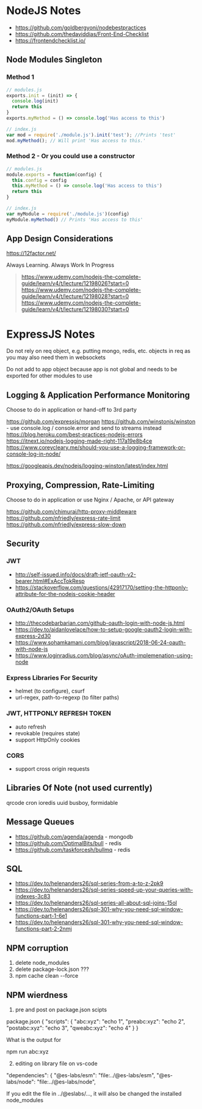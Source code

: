 # NodeJS Notes

- https://github.com/goldbergyoni/nodebestpractices
- https://github.com/thedaviddias/Front-End-Checklist
- https://frontendchecklist.io/

## Node Modules Singleton

### Method 1

```js
// modules.js
exports.init = (init) => {
  console.log(init)
  return this
}
exports.myMethod = () => console.log('Has access to this')
```

```js
// index.js
var mod = require('./module.js').init('test'); //Prints 'test'
mod.myMethod(); // Will print 'Has access to this.'
```

### Method 2 - Or you could use a constructor

```js
// modules.js
module.exports = function(config) {
  this.config = config
  this.myMethod = () => console.log('Has access to this')
  return this
}
```

```js
// index.js
var myModule = require('./module.js')(config)
myModule.myMethod() // Prints 'Has access to this'
```

## App Design Considerations

https://12factor.net/


Always Learning. Always Work In Progress

> https://www.udemy.com/nodejs-the-complete-guide/learn/v4/t/lecture/12198026?start=0
> https://www.udemy.com/nodejs-the-complete-guide/learn/v4/t/lecture/12198028?start=0
> https://www.udemy.com/nodejs-the-complete-guide/learn/v4/t/lecture/12198030?start=0


# ExpressJS Notes

Do not rely on req object, e.g. putting mongo, redis, etc. objects in req as you may also need them in websockets

Do not add to app object because app is not global and needs to be exported for other modules to use


## Logging & Application Performance Monitoring

Choose to do in application or hand-off to 3rd party

https://github.com/expressjs/morgan
https://github.com/winstonjs/winston - use console.log / console.error and send to streams instead
https://blog.heroku.com/best-practices-nodejs-errors
https://itnext.io/nodejs-logging-made-right-117a19e8b4ce
https://www.coreycleary.me/should-you-use-a-logging-framework-or-console-log-in-node/

https://googleapis.dev/nodejs/logging-winston/latest/index.html


## Proxying, Compression, Rate-Limiting

Choose to do in application or use Nginx / Apache, or API gateway

https://github.com/chimurai/http-proxy-middleware
https://github.com/nfriedly/express-rate-limit
https://github.com/nfriedly/express-slow-down

## Security

### JWT
- http://self-issued.info/docs/draft-ietf-oauth-v2-bearer.html#ExAccTokResp
- https://stackoverflow.com/questions/42917170/setting-the-httponly-attribute-for-the-nodejs-cookie-header

### OAuth2/OAuth Setups
- http://thecodebarbarian.com/github-oauth-login-with-node-js.html
- https://dev.to/aidanlovelace/how-to-setup-google-oauth2-login-with-express-2d30
- https://www.sohamkamani.com/blog/javascript/2018-06-24-oauth-with-node-js
- https://www.loginradius.com/blog/async/oAuth-implemenation-using-node

### Express Libraries For Security
- helmet (to configure), csurf
- url-regex, path-to-regexp (to filter paths)

### JWT, HTTPONLY REFRESH TOKEN
- auto refresh
- revokable (requires state)
- support HttpOnly cookies

### CORS
- support cross origin requests


## Libraries Of Note (not used currently)

qrcode
cron
ioredis
uuid
busboy, formidable

## Message Queues
- https://github.com/agenda/agenda - mongodb
- https://github.com/OptimalBits/bull - redis
- https://github.com/taskforcesh/bullmq - redis


## SQL
- https://dev.to/helenanders26/sql-series-from-a-to-z-2pk9
- https://dev.to/helenanders26/sql-series-speed-up-your-queries-with-indexes-3c83
- https://dev.to/helenanders26/sql-series-all-about-sql-joins-15ol
- https://dev.to/helenanders26/sql-301-why-you-need-sql-window-functions-part-1-6e1
- https://dev.to/helenanders26/sql-301-why-you-need-sql-window-functions-part-2-2nmj


## NPM corruption
1. delete node_modules
2. delete package-lock.json ???
3. npm cache clean --force

## NPM wierdness

1. pre and post on package.json scipts

package.json
{
  "scripts": {
    "abc:xyz": "echo 1",
    "preabc:xyz": "echo 2",
    "postabc:xyz": "echo 3",
    "qweabc:xyz": "echo 4"
  }
}

What is the output for

npm run abc:xyz

2. editing on library file on vs-code

  "dependencies": {
    "@es-labs/esm": "file:../@es-labs/esm",
    "@es-labs/node": "file:../@es-labs/node",

If you edit the file in ../@eslabs/..., it will also be changed the installed node_modules
